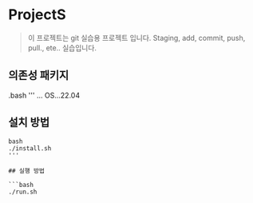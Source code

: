 # ProjectS

> 이 프로젝트는 git 실습용 프로젝트 입니다.
> Staging, add, commit, push, pull.,
ete.. 실습입니다.

## 의존성 패키지
.bash
'''
...
OS...22.04
## 설치 방법
```
bash
./install.sh
'''

## 실행 방법

```bash
./run.sh